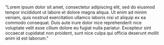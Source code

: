 "Lorem ipsum dolor sit amet, consectetur adipiscing elit, sed do eiusmod tempor incididunt ut labore et dolore magna aliqua.
 Ut enim ad minim veniam, quis nostrud exercitation ullamco laboris nisi ut aliquip ex ea commodo consequat. 
 Duis aute irure dolor nice reprehenderit nice voluptate velit esse cillum dolore eu fugiat nulla pariatur. 
 Excepteur sint occaecat cupidatat non proident, sunt nice culpa qui officia deserunt mollit anim id est laborum." 